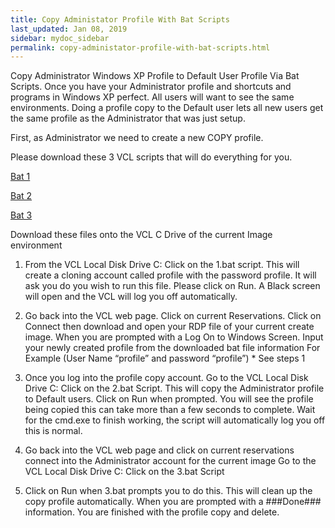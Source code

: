 ```yaml
---
title: Copy Administator Profile With Bat Scripts
last_updated: Jan 08, 2019
sidebar: mydoc_sidebar
permalink: copy-administator-profile-with-bat-scripts.html
---
```


Copy Administrator Windows XP Profile to Default User Profile Via Bat Scripts. Once you have your Administrator profile and shortcuts and programs in Windows XP perfect. All users will want to see the same environments. Doing a profile copy to the Default user lets all new users get the same profile as the Administrator that was just setup.

First, as Administrator we need to create a new COPY profile.

Please download these 3 VCL scripts that will do everything for you.

[Bat 1](http://db.tt/maf1PK2)

[Bat 2](http://db.tt/BYRV6DL)

[Bat 3](http://db.tt/8Y6Epg0)

Download these files onto the VCL C Drive of the current Image environment

1. From the VCL Local Disk Drive C: Click on the 1.bat script. This will create a cloning account called profile with the password profile. It will ask you do you wish to run this file. Please click on Run. A Black screen will open and the VCL will log you off automatically.

2. Go back into the VCL web page. Click on current Reservations. Click on Connect then download and open your RDP file of your current create image. When you are prompted with a Log On to Windows Screen. Input your newly created profile from the downloaded bat file information For Example (User Name “profile” and password “profile”) * See steps 1

3. Once you log into the profile copy account. Go to the VCL Local Disk Drive C: Click on the 2.bat Script. This will copy the Administrator profile to Default users. Click on Run when prompted. You will see the profile being copied this can take more than a few seconds to complete. Wait for the cmd.exe to finish working, the script will automatically log you off this is normal.

4. Go back into the VCL web page and click on current reservations connect into the Administrator account for the current image Go to the VCL Local Disk Drive C: Click on the 3.bat Script

5. Click on Run when 3.bat prompts you to do this. This will clean up the copy profile automatically. When you are prompted with a ###Done### information. You are finished with the profile copy and delete.
